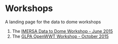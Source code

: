 # Workshops
A landing page for the data to dome workshops

1.  The [IMERSA Data to Dome Workshop - June 2015](https://github.com/IPSScienceVisualization/python-tutorials/blob/master/WorkshopInstructions.md)
2.  The [GLPA OpenWWT Workshop - October 2015](https://github.com/IPSScienceVisualization/Workshops/blob/master/GLPAworkshop.md)

